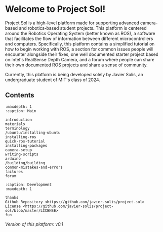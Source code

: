 # Welcome to Project Sol!

Project Sol is a high-level platform made for supporting advanced camera-based and robotics-based student projects. This platform is centered around the Robotics Operating System (better known as ROS), a software that facilitates the flow of information between different microcontrollers and computers. Specifically, this platform contains a simplified tutorial on how to begin working with ROS, a section for common issues people will encounter alongside their fixes, one well documented starter project based on Intel's RealSense Depth Camera, and a forum where people can share their own documented ROS projects and share a sense of community.  

Currently, this platform is being developed solely by Javier Solis, an undergraduate student of MIT's class of 2024.


## Contents

```{toctree}
:maxdepth: 1
:caption: Main

introduction
materials
terminology
/ubuntu/installing-ubuntu
installing-ros
quick-ros-tutorial
installing-packages
camera-setup
writing-scripts
arduino
/building/building
common-mistakes-and-errors
failures
forum

```

```{toctree}
:caption: Development
:maxdepth: 1

thanks
Github Repository <https://github.com/javier-solis/project-sol>
License <https://github.com/javier-solis/project-sol/blob/master/LICENSE>
fun
```

_Version of this platform: v0.1_
